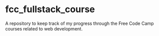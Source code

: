 # fcc_fullstack_course
A repository to keep track of my progress through the Free Code Camp courses related to web development.
